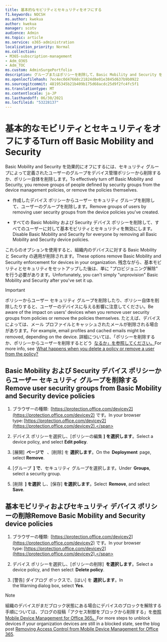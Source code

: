 ```yaml
---
title: 基本的なモビリティとセキュリティをオフにする
f1.keywords: NOCSH
ms.author: kwekua
author: kwekua
manager: scotv
audience: Admin
ms.topic: article
ms.service: o365-administration
localization_priority: Normal
ms.collection:
- M365-subscription-management
- Adm_O365
- Adm_TOC
ms.custom: AdminSurgePortfolio
description: グループまたはポリシーを削除して、Basic Mobility and Security をオフにします。
ms.openlocfilehash: 7ec4ec0d47668c21824d8e01e3845d637b9b0922
ms.sourcegitcommit: 48195345b21b409b175d68acdc25d9f2fc4fc5f1
ms.translationtype: MT
ms.contentlocale: ja-JP
ms.lasthandoff: 06/30/2021
ms.locfileid: "53228137"
---
```

# <a name="turn-off-basic-mobility-and-security"></a><span data-ttu-id="324e6-103">基本的なモビリティとセキュリティをオフにする</span><span class="sxs-lookup"><span data-stu-id="324e6-103">Turn off Basic Mobility and Security</span></span>

<span data-ttu-id="324e6-104">Basic Mobility and Security を効果的にオフにするには、セキュリティ グループによって定義されたユーザーのグループをデバイス管理ポリシーから削除するか、ポリシー自体を削除します。</span><span class="sxs-lookup"><span data-stu-id="324e6-104">To effectively turn off Basic Mobility and Security, you remove groups of people defined by security groups from the device management policies, or remove the policies themselves.</span></span>

- <span data-ttu-id="324e6-105">作成したデバイス ポリシーからユーザー セキュリティ グループを削除して、ユーザーのグループを削除します。</span><span class="sxs-lookup"><span data-stu-id="324e6-105">Remove groups of users by removing user security groups from the device policies you've created.</span></span>

- <span data-ttu-id="324e6-106">すべての Basic Mobility および Security デバイス ポリシーを削除して、すべてのユーザーに対して基本モビリティとセキュリティを無効にします。</span><span class="sxs-lookup"><span data-stu-id="324e6-106">Disable Basic Mobility and Security for everyone by removing all Basic Mobility and Security device policies.</span></span>

<span data-ttu-id="324e6-107">これらのオプションを使用すると、組織内のデバイスに対する Basic Mobility と Security の適用が削除されます。</span><span class="sxs-lookup"><span data-stu-id="324e6-107">These options remove Basic Mobility and Security enforcement for devices in your organization.</span></span> <span data-ttu-id="324e6-108">残念ながら、基本モビリティとセキュリティをセットアップした後は、単に "プロビジョニング解除" を行う必要があります。</span><span class="sxs-lookup"><span data-stu-id="324e6-108">Unfortunately, you can't simply "unprovision" Basic Mobility and Security after you've set it up.</span></span>

> [!IMPORTANT]
> <span data-ttu-id="324e6-109">ポリシーからユーザー セキュリティ グループを削除したり、ポリシー自体を削除したりすると、ユーザーのデバイスに与える影響に注意してください。</span><span class="sxs-lookup"><span data-stu-id="324e6-109">Be aware of the impact on users' devices when you remove user security groups from policies or remove the policies themselves.</span></span> <span data-ttu-id="324e6-110">たとえば、デバイスによっては、メール プロファイルとキャッシュされたメールが削除される場合があります。</span><span class="sxs-lookup"><span data-stu-id="324e6-110">For example, email profiles and cached emails might be removed, depending on the device.</span></span> <span data-ttu-id="324e6-111">詳細については、「ポリシーを削除するか、ポリシーからユーザーを削除するとどう  [なるか」を参照してください。](../../admin/basic-mobility-security/create-device-security-policies.md)</span><span class="sxs-lookup"><span data-stu-id="324e6-111">For more info, see  [What happens when you delete a policy or remove a user from the policy?](../../admin/basic-mobility-security/create-device-security-policies.md)</span></span>

## <a name="remove-user-security-groups-from-basic-mobility-and-security-device-policies"></a><span data-ttu-id="324e6-112">Basic Mobility および Security デバイス ポリシーからユーザー セキュリティ グループを削除する</span><span class="sxs-lookup"><span data-stu-id="324e6-112">Remove user security groups from Basic Mobility and Security device policies</span></span>

1. <span data-ttu-id="324e6-113">ブラウザーの種類:  [https://protection.office.com/devicev2](https://protection.office.com/devicev2) です。</span><span class="sxs-lookup"><span data-stu-id="324e6-113">In your browser type: [https://protection.office.com/devicev2](https://protection.office.com/devicev2).</span></span>

2. <span data-ttu-id="324e6-114">デバイス ポリシーを選択し、[ポリシーの編集 **] を選択します**。</span><span class="sxs-lookup"><span data-stu-id="324e6-114">Select a device policy, and select **Edit policy**.</span></span>

3. <span data-ttu-id="324e6-115">[展開]  **ページで**   、[削除] を **選択します**。</span><span class="sxs-lookup"><span data-stu-id="324e6-115">On the  **Deployment**  page, select **Remove**.</span></span>

4. <span data-ttu-id="324e6-116">[グループ  **] で**、セキュリティ グループを選択します。</span><span class="sxs-lookup"><span data-stu-id="324e6-116">Under  **Groups**, select a security group.</span></span>

5. <span data-ttu-id="324e6-117">[削除  **] を選択** し、[保存] **を選択します**。</span><span class="sxs-lookup"><span data-stu-id="324e6-117">Select  **Remove**, and select **Save**.</span></span>

## <a name="remove-basic-mobility-and-security-device-policies"></a><span data-ttu-id="324e6-118">基本モビリティおよびセキュリティ デバイス ポリシーの削除</span><span class="sxs-lookup"><span data-stu-id="324e6-118">Remove Basic Mobility and Security device policies</span></span>

1. <span data-ttu-id="324e6-119">ブラウザーの種類:  [https://protection.office.com/devicev2](https://protection.office.com/devicev2) です。</span><span class="sxs-lookup"><span data-stu-id="324e6-119">In your browser type: [https://protection.office.com/devicev2](https://protection.office.com/devicev2).</span></span>

2. <span data-ttu-id="324e6-120">デバイス ポリシーを選択し、[ポリシーの削除]  **を選択します**。</span><span class="sxs-lookup"><span data-stu-id="324e6-120">Select a device policy, and then select  **Delete policy**.</span></span>

3. <span data-ttu-id="324e6-121">[警告] ダイアログ ボックスで、[はい] を **選択します**。</span><span class="sxs-lookup"><span data-stu-id="324e6-121">In the Warning dialog box, select **Yes**.</span></span>

> [!NOTE]
> <span data-ttu-id="324e6-122">組織のデバイスがまだブロック状態にある場合にデバイスのブロックを解除する手順については、ブログの投稿「アクセス制御をブロックから削除する」を[参照Mobile Device Management for Office 365。](https://techcommunity.microsoft.com/t5/Intune-Customer-Success/Removing-Access-Control-from-Mobile-Device-Management-for-Office/ba-p/279934)</span><span class="sxs-lookup"><span data-stu-id="324e6-122">For more steps to unblock devices if your organization devices are still in a blocked state,  see the blog post [Removing Access Control from Mobile Device Management for Office 365](https://techcommunity.microsoft.com/t5/Intune-Customer-Success/Removing-Access-Control-from-Mobile-Device-Management-for-Office/ba-p/279934).</span></span>
